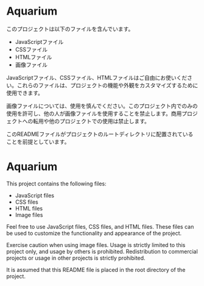 # Aquarium
このプロジェクトは以下のファイルを含んでいます。

- JavaScriptファイル
- CSSファイル
- HTMLファイル
- 画像ファイル

JavaScriptファイル、CSSファイル、HTMLファイルはご自由にお使いください。これらのファイルは、プロジェクトの機能や外観をカスタマイズするために使用できます。

画像ファイルについては、使用を慎んでください。このプロジェクト内でのみの使用を許可し、他の人が画像ファイルを使用することを禁止します。商用プロジェクトへの転用や他のプロジェクトでの使用は禁止します。

このREADMEファイルがプロジェクトのルートディレクトリに配置されていることを前提としています。

# Aquarium

This project contains the following files:

- JavaScript files
- CSS files
- HTML files
- Image files

Feel free to use JavaScript files, CSS files, and HTML files. These files can be used to customize the functionality and appearance of the project.

Exercise caution when using image files. Usage is strictly limited to this project only, and usage by others is prohibited. Redistribution to commercial projects or usage in other projects is strictly prohibited.

It is assumed that this README file is placed in the root directory of the project.

